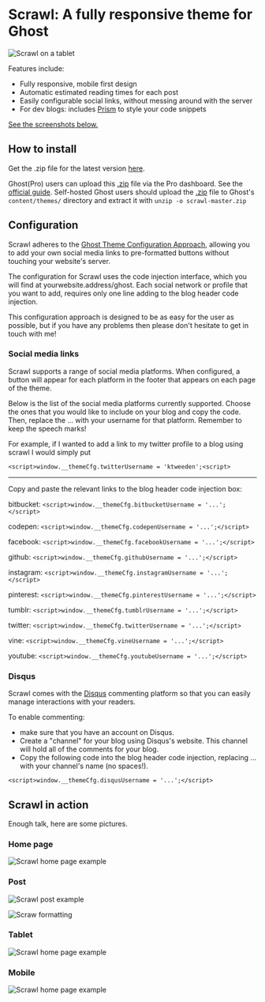 # Scrawl: A fully responsive theme for Ghost

![Scrawl on a tablet](https://dl.dropboxusercontent.com/s/xhdbn5q9o8k7nnd/scrawlCoverImage.png?dl=0)

Features include:

* Fully responsive, mobile first design
* Automatic estimated reading times for each post
* Easily configurable social links, without messing around with the server
* For dev blogs: includes [Prism](http://prismjs.com/) to style your code snippets   


[See the screenshots below.](#scrawl-in-action)


## How to install
Get the .zip file for the latest version [here](https://github.com/ktweeden/scrawl/archive/master.zip).

Ghost(Pro) users can upload this [.zip](https://github.com/ktweeden/scrawl/archive/master.zip) file via the Pro dashboard. See the [official guide](http://support.ghost.org/upload-theme-ghostpro/).
Self-hosted Ghost users should upload the [.zip](https://github.com/ktweeden/scrawl/archive/master.zip) file to Ghost's `content/themes/` directory and extract it with `unzip -o scrawl-master.zip`


## Configuration
Scrawl adheres to the [Ghost Theme Configuration Approach](https://github.com/unwitting/gtca), allowing you to add your own social media links to pre-formatted buttons without touching your website's server.

The configuration for Scrawl uses the code injection interface, which you will find at yourwebsite.address/ghost. Each social network or profile that you want to add, requires only one line adding to the blog header code injection.

This configuration approach is designed to be as easy for the user as possible, but if you have any problems then please don't hesitate to get in touch with me!

### Social media links
Scrawl supports a range of social media platforms. When configured, a button will appear for each platform in the footer that appears on each page of the theme.

Below is the list of the social media platforms currently supported. Choose the ones that you would like to include on your blog and copy the code. Then, replace the ... with your username for that platform. Remember to keep the speech marks!

For example, if I wanted to add a link to my twitter profile to a blog using scrawl I would simply put

`<script>window.__themeCfg.twitterUsername = 'ktweeden';<script>`

---

Copy and paste the relevant links to the blog header code injection box:

bitbucket: `<script>window.__themeCfg.bitbucketUsername = '...';</script>`

codepen: `<script>window.__themeCfg.codepenUsername = '...';</script>`

facebook: `<script>window.__themeCfg.facebookUsername = '...';</script>`

github: `<script>window.__themeCfg.githubUsername = '...';</script>`

instagram: `<script>window.__themeCfg.instagramUsername = '...';</script>`

pinterest: `<script>window.__themeCfg.pinterestUsername = '...';</script>`

tumblr: `<script>window.__themeCfg.tumblrUsername = '...';</script>`

twitter: `<script>window.__themeCfg.twitterUsername = '...';</script>`

vine: `<script>window.__themeCfg.vineUsername = '...';</script>`

youtube: `<script>window.__themeCfg.youtubeUsername = '...';</script>`

### Disqus
Scrawl comes with the [Disqus](https://www.disquss.com) commenting platform so that you can easily manage interactions with your readers.

To enable commenting:
* make sure that you have an account on Disqus.
* Create a "channel" for your blog using Disqus's website. This channel will hold all of the comments for your blog.
* Copy the following code into the blog header code injection, replacing ... with your channel's name (no spaces!).

`<script>window.__themeCfg.disqusUsername = '...';</script>`

## Scrawl in action
Enough talk, here are some pictures.


### Home page
![Scrawl home page example](https://dl.dropboxusercontent.com/s/k2nvu6u9uilhyo0/scrawFpFull.png?dl=0)

### Post
![Scrawl post example](https://dl.dropboxusercontent.com/s/62ia4v64y298mh1/A%20long%20article%20example.png?dl=0)

![Scraw formatting](https://dl.dropboxusercontent.com/s/apkw7s3e96zu08m/Scrawls%20formatting.png?dl=0)

### Tablet
![Scrawl home page example](https://dl.dropboxusercontent.com/s/ew5skbpisd2gra3/scrawlTabletIndex.png?dl=0)

### Mobile
![Scrawl home page example](https://dl.dropboxusercontent.com/s/9i3eo9pl5taq5tu/scrawlPhoneIndex.png?dl=0)
